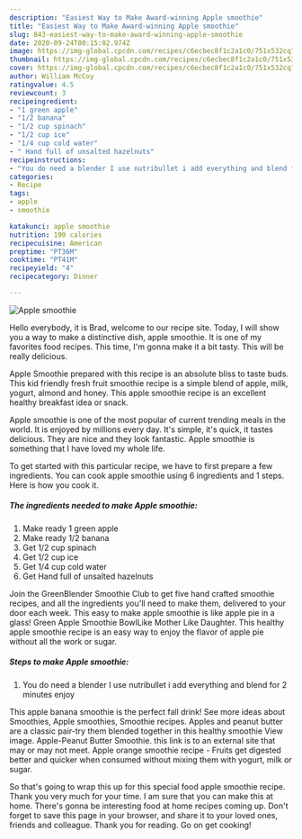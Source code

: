 ```yaml
---
description: "Easiest Way to Make Award-winning Apple smoothie"
title: "Easiest Way to Make Award-winning Apple smoothie"
slug: 843-easiest-way-to-make-award-winning-apple-smoothie
date: 2020-09-24T08:15:02.974Z
image: https://img-global.cpcdn.com/recipes/c6ecbec8f1c2a1c0/751x532cq70/apple-smoothie-recipe-main-photo.jpg
thumbnail: https://img-global.cpcdn.com/recipes/c6ecbec8f1c2a1c0/751x532cq70/apple-smoothie-recipe-main-photo.jpg
cover: https://img-global.cpcdn.com/recipes/c6ecbec8f1c2a1c0/751x532cq70/apple-smoothie-recipe-main-photo.jpg
author: William McCoy
ratingvalue: 4.5
reviewcount: 3
recipeingredient:
- "1 green apple"
- "1/2 banana"
- "1/2 cup spinach"
- "1/2 cup ice"
- "1/4 cup cold water"
- " Hand full of unsalted hazelnuts"
recipeinstructions:
- "You do need a blender I use nutribullet i add everything and blend for 2 minutes enjoy"
categories:
- Recipe
tags:
- apple
- smoothie

katakunci: apple smoothie 
nutrition: 190 calories
recipecuisine: American
preptime: "PT36M"
cooktime: "PT41M"
recipeyield: "4"
recipecategory: Dinner

---
```



![Apple smoothie](https://img-global.cpcdn.com/recipes/c6ecbec8f1c2a1c0/751x532cq70/apple-smoothie-recipe-main-photo.jpg)

Hello everybody, it is Brad, welcome to our recipe site. Today, I will show you a way to make a distinctive dish, apple smoothie. It is one of my favorites food recipes. This time, I'm gonna make it a bit tasty. This will be really delicious.

Apple Smoothie prepared with this recipe is an absolute bliss to taste buds. This kid friendly fresh fruit smoothie recipe is a simple blend of apple, milk, yogurt, almond and honey. This apple smoothie recipe is an excellent healthy breakfast idea or snack.

Apple smoothie is one of the most popular of current trending meals in the world. It is enjoyed by millions every day. It's simple, it's quick, it tastes delicious. They are nice and they look fantastic. Apple smoothie is something that I have loved my whole life.


To get started with this particular recipe, we have to first prepare a few ingredients. You can cook apple smoothie using 6 ingredients and 1 steps. Here is how you cook it.

<!--inarticleads1-->

##### The ingredients needed to make Apple smoothie:

1. Make ready 1 green apple
1. Make ready 1/2 banana
1. Get 1/2 cup spinach
1. Get 1/2 cup ice
1. Get 1/4 cup cold water
1. Get  Hand full of unsalted hazelnuts


Join the GreenBlender Smoothie Club to get five hand crafted smoothie recipes, and all the ingredients you&#39;ll need to make them, delivered to your door each week. This easy to make apple smoothie is like apple pie in a glass! Green Apple Smoothie BowlLike Mother Like Daughter. This healthy apple smoothie recipe is an easy way to enjoy the flavor of apple pie without all the work or sugar. 

<!--inarticleads2-->

##### Steps to make Apple smoothie:

1. You do need a blender I use nutribullet i add everything and blend for 2 minutes enjoy


This apple banana smoothie is the perfect fall drink! See more ideas about Smoothies, Apple smoothies, Smoothie recipes. Apples and peanut butter are a classic pair-try them blended together in this healthy smoothie View image. Apple-Peanut Butter Smoothie. this link is to an external site that may or may not meet. Apple orange smoothie recipe - Fruits get digested better and quicker when consumed without mixing them with yogurt, milk or sugar. 

So that's going to wrap this up for this special food apple smoothie recipe. Thank you very much for your time. I am sure that you can make this at home. There's gonna be interesting food at home recipes coming up. Don't forget to save this page in your browser, and share it to your loved ones, friends and colleague. Thank you for reading. Go on get cooking!
